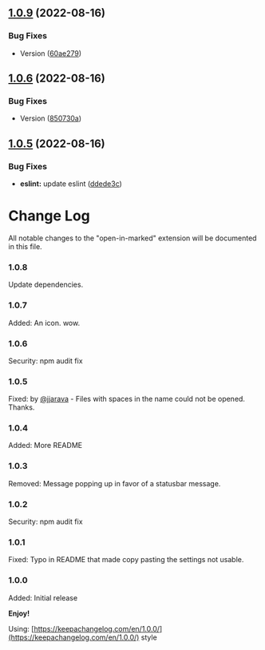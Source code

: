 ## [1.0.9](https://github.com/fabianmoronzirfas/vscode-open-in-marked-two/compare/v1.0.8...v1.0.9) (2022-08-16)


### Bug Fixes

* Version ([60ae279](https://github.com/fabianmoronzirfas/vscode-open-in-marked-two/commit/60ae279ecab3bd54b9e951736179f0050e06e2f5))

## [1.0.6](https://github.com/fabianmoronzirfas/vscode-open-in-marked-two/compare/v1.0.5...v1.0.6) (2022-08-16)


### Bug Fixes

* Version ([850730a](https://github.com/fabianmoronzirfas/vscode-open-in-marked-two/commit/850730a9777f7a9328bb8227ae4e301f997e30ba))

## [1.0.5](https://github.com/fabianmoronzirfas/vscode-open-in-marked-two/compare/v1.0.4...v1.0.5) (2022-08-16)


### Bug Fixes

* **eslint:** update eslint ([ddede3c](https://github.com/fabianmoronzirfas/vscode-open-in-marked-two/commit/ddede3c15a0a03c292d96887394278c594669e62))

# Change Log
All notable changes to the "open-in-marked" extension will be documented in this file.

### 1.0.8

Update dependencies. 

### 1.0.7

Added: An icon. wow.

### 1.0.6

Security: npm audit fix

### 1.0.5

Fixed: by [@jjarava](https://github.com/jjarava) -  Files with spaces in the name could not be opened. Thanks.  

### 1.0.4  

Added: More README

### 1.0.3

Removed: Message popping up in favor of a statusbar message.

### 1.0.2

Security: npm audit fix

### 1.0.1

Fixed: Typo in README that made copy pasting the settings not usable.

### 1.0.0

Added: Initial release

**Enjoy!**


Using: [https://keepachangelog.com/en/1.0.0/](https://keepachangelog.com/en/1.0.0/) style
